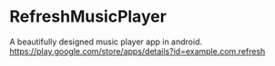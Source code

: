 # RefreshMusicPlayer
A beautifully designed music player app in android.   https://play.google.com/store/apps/details?id=example.com.refresh
